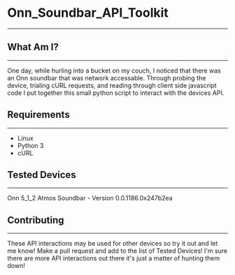 # Onn_Soundbar_API_Toolkit
***
## What Am I?
***
One day, while hurling into a bucket on my couch, I noticed that there was an Onn soundbar that was network accessable. Through probing the device, trialing cURL requests, and reading through client side javascript code I put together this small python script to interact with the devices API.

## Requirements
***
- Linux
- Python 3
- cURL

## Tested Devices
***
Onn 5_1_2 Atmos Soundbar  - Version 0.0.1186.0x247b2ea

## Contributing
***
These API interactions may be used for other devices so try it out and let me know! Make a pull request and add to the list of Tested Devices! I'm sure there are more API interactions out there it's just a matter of hunting them down!
